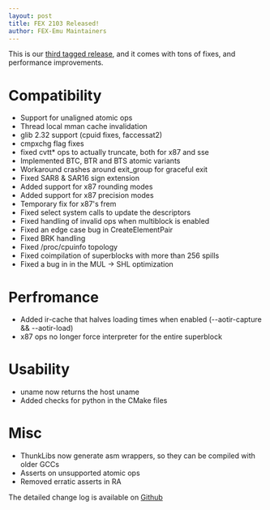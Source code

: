```yaml
---
layout: post
title: FEX 2103 Released!
author: FEX-Emu Maintainers
---
```


This is our [third tagged release](https://github.com/FEX-Emu/FEX/releases/tag/FEX-2103), and it comes with tons of fixes, and performance improvements.

# Compatibility
- Support for unaligned atomic ops
- Thread local mman cache invalidation
- glib 2.32 support (cpuid fixes, faccessat2)
- cmpxchg flag fixes
- fixed cvtt* ops to actually truncate, both for x87 and sse
- Implemented BTC, BTR and BTS atomic variants
- Workaround crashes around exit_group for graceful exit
- Fixed SAR8 & SAR16 sign extension
- Added support for x87 rounding modes
- Added support for x87 precision modes
- Temporary fix for x87's frem
- Fixed select system calls to update the descriptors
- Fixed handling of invalid ops when multiblock is enabled
- Fixed an edge case bug in CreateElementPair
- Fixed BRK handling
- Fixed /proc/cpuinfo topology
- Fixed coimpilation of superblocks with more than 256 spills
- Fixed a bug in in the MUL -> SHL optimization

# Perfromance
- Added ir-cache that halves loading times when enabled (--aotir-capture && --aotir-load)
- x87 ops no longer force interpreter for the entire superblock

# Usability
- uname now returns the host uname
- Added checks for python in the CMake files

# Misc
- ThunkLibs now generate asm wrappers, so they can be compiled with older GCCs
- Asserts on unsupported atomic ops
- Removed erratic asserts in RA


The detailed change log is available on [Github](https://github.com/FEX-Emu/FEX/compare/FEX-2102...FEX-2103)
